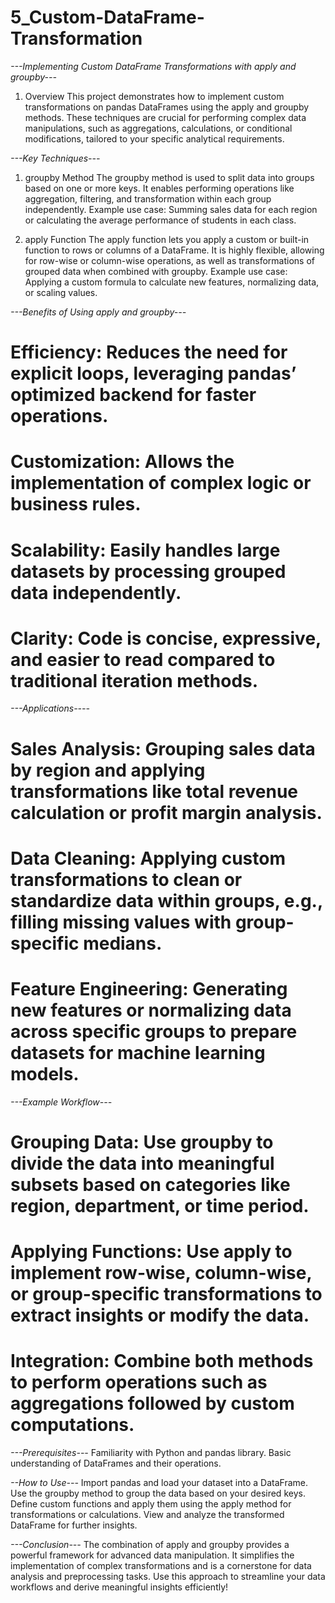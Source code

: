 # 5_Custom-DataFrame-Transformation


*---Implementing Custom DataFrame Transformations with apply and groupby---*


1. Overview
This project demonstrates how to implement custom transformations on pandas DataFrames using the apply and groupby methods. These techniques are crucial for performing complex data manipulations, such as aggregations, calculations, or conditional modifications, tailored to your specific analytical requirements.

*---Key Techniques---*

1. groupby Method
The groupby method is used to split data into groups based on one or more keys.
It enables performing operations like aggregation, filtering, and transformation within each group independently.
Example use case: Summing sales data for each region or calculating the average performance of students in each class.

2. apply Function
The apply function lets you apply a custom or built-in function to rows or columns of a DataFrame.
It is highly flexible, allowing for row-wise or column-wise operations, as well as transformations of grouped data when combined with groupby.
Example use case: Applying a custom formula to calculate new features, normalizing data, or scaling values.


*---Benefits of Using apply and groupby---*

# Efficiency: Reduces the need for explicit loops, leveraging pandas’ optimized backend for faster operations.
# Customization: Allows the implementation of complex logic or business rules.
# Scalability: Easily handles large datasets by processing grouped data independently.
# Clarity: Code is concise, expressive, and easier to read compared to traditional iteration methods.

*---Applications----*

# Sales Analysis: Grouping sales data by region and applying transformations like total revenue calculation or profit margin analysis.
# Data Cleaning: Applying custom transformations to clean or standardize data within groups, e.g., filling missing values with group-specific medians.
# Feature Engineering: Generating new features or normalizing data across specific groups to prepare datasets for machine learning models.


*---Example Workflow---*
# Grouping Data: Use groupby to divide the data into meaningful subsets based on categories like region, department, or time period.
# Applying Functions: Use apply to implement row-wise, column-wise, or group-specific transformations to extract insights or modify the data.
# Integration: Combine both methods to perform operations such as aggregations followed by custom computations.


*---Prerequisites---*
Familiarity with Python and pandas library.
Basic understanding of DataFrames and their operations.

*--How to Use---*
Import pandas and load your dataset into a DataFrame.
Use the groupby method to group the data based on your desired keys.
Define custom functions and apply them using the apply method for transformations or calculations.
View and analyze the transformed DataFrame for further insights.


*---Conclusion---*
The combination of apply and groupby provides a powerful framework for advanced data manipulation. It simplifies the implementation of complex transformations and is a cornerstone for data analysis and preprocessing tasks. Use this approach to streamline your data workflows and derive meaningful insights efficiently!






